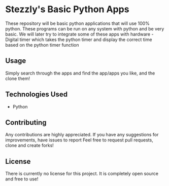 # Stezzly's Basic Python Apps

These repository will be basic python applications that will use 100% python. These programs can be run on any system with python and be very basic. 
We will later try to integrate some of these apps with hardware - Digital timer which takes the python timer and display the correct time based on the python timer function

## Usage

Simply search through the apps and find the app/apps you like, and the clone them!



## Technologies Used

- Python

## Contributing

Any contributions are highly appreciated. If you have any suggestions for improvements, have issues to report
Feel free to request pull requests, clone and create forks!

## License

There is currently no license for this project. It is completely open source and free to use!



